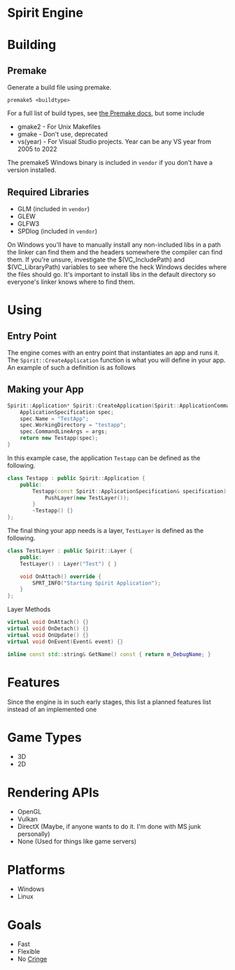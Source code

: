 # Spirit Engine

# Building
## Premake
Generate a build file using premake.

`premake5 <buildtype>`

For a full list of build types, see [the Premake docs](https://premake.github.io/docs/Using-Premake), but some include

- gmake2 - For Unix Makefiles
- gmake - Don't use, deprecated
- vs(year) - For Visual Studio projects. Year can be any VS year from 2005 to 2022

The premake5 Windows binary is included in `vendor` if you don't have a version installed.

## Required Libraries
- GLM (included in `vendor`)
- GLEW
- GLFW3
- SPDlog (included in `vendor`)

On Windows you'll have to manually install any non-included libs in a path the linker can find them and the headers somewhere the compiler can find them. If you're unsure, investigate the $(VC_IncludePath) and $(VC_LibraryPath) variables to see where the heck Windows decides where the files should go. It's important to install libs in the default directory so everyone's linker knows where to find them.

# Using
## Entry Point
The engine comes with an entry point that instantiates an app and runs it. The `Spirit::CreateApplication` function is what you will define in your app. An example of such a definition is as follows

## Making your App
```c++
Spirit::Application* Spirit::CreateApplication(Spirit::ApplicationCommandLineArgs args) {
	ApplicationSpecification spec;
	spec.Name = "TestApp";
	spec.WorkingDirectory = "testapp";
	spec.CommandLineArgs = args;
	return new Testapp(spec);
}
```

In this example case, the application `Testapp` can be defined as the following.

```c++
class Testapp : public Spirit::Application {
	public:
		Testapp(const Spirit::ApplicationSpecification& specification) : Spirit::Application(specification) {
			PushLayer(new TestLayer());
		}
		~Testapp() {}
};
```

The final thing your app needs is a layer, `TestLayer` is defined as the following.

```c++
class TestLayer : public Spirit::Layer {
	public:
	TestLayer() : Layer("Test") { }

	void OnAttach() override {
		SPRT_INFO("Starting Spirit Application");
	}
};
```

Layer Methods

```c++
virtual void OnAttach() {}
virtual void OnDetach() {}
virtual void OnUpdate() {}
virtual void OnEvent(Event& event) {}

inline const std::string& GetName() const { return m_DebugName; }
```

# Features
Since the engine is in such early stages, this list a planned features list instead of an implemented one

# Game Types
- 3D
- 2D

# Rendering APIs
- OpenGL
- Vulkan
- DirectX (Maybe, if anyone wants to do it. I'm done with MS junk personally)
- None (Used for things like game servers)

# Platforms
- Windows
- Linux

# Goals
- Fast
- Flexible
- No [Cringe](https://gist.github.com/zja203/d5fd7c61171e934c1460d4cc1152d0c6)
